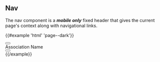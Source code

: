 ## Nav

The nav component is a _**mobile only**_ fixed header that gives the current page's context along with navigational links.

{{#example 'html' 'page--dark'}}
<!-- hide -->
<div class="mobile">
  <div class="screen">
<!-- /hide -->
<nav class="nav" role="navigation">
  <button type="button" class="nav--left">
  </button>
  <div class="nav--title">Association Name</div>
  <button type="button" class="nav--right">
  </button>
</nav>
<!-- hide -->
  </div>
</div>
<!-- /hide -->
{{/example}}